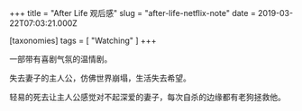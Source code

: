 +++
title = "After Life 观后感"
slug = "after-life-netflix-note"
date = 2019-03-22T07:03:21.000Z

[taxonomies]
tags = [ "Watching" ]
+++

一部带有喜剧气氛的温情剧。

失去妻子的主人公，仿佛世界崩塌，生活失去希望。

轻易的死去让主人公感觉对不起深爱的妻子，每次自杀的边缘都有老狗拯救他。
